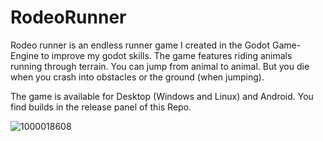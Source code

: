 # RodeoRunner

Rodeo runner is an endless runner game I created in the Godot Game-Engine to improve my godot skills. The game features riding animals running through terrain. You can jump from animal to animal.
But you die when you crash into obstacles or the ground (when jumping).

The game is available for Desktop (Windows and Linux) and Android. You find builds in the release panel of this Repo.

![1000018608](https://github.com/user-attachments/assets/06db67cc-48ef-4ce8-9f07-6fb24002cd7d)
